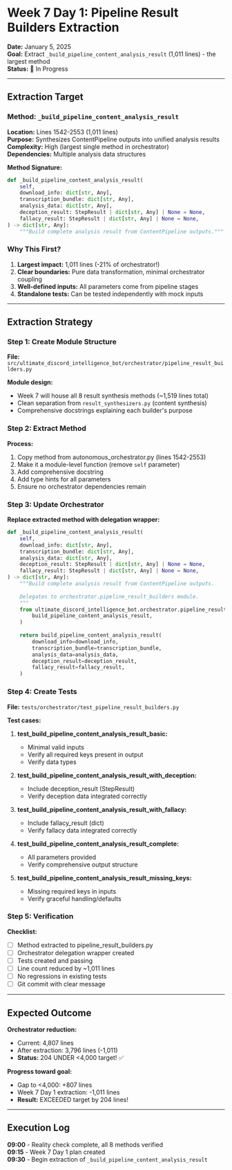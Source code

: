 # Week 7 Day 1: Pipeline Result Builders Extraction

**Date:** January 5, 2025  
**Goal:** Extract `_build_pipeline_content_analysis_result` (1,011 lines) - the largest method  
**Status:** 🚀 In Progress

---

## Extraction Target

### Method: `_build_pipeline_content_analysis_result`

**Location:** Lines 1542-2553 (1,011 lines)  
**Purpose:** Synthesizes ContentPipeline outputs into unified analysis results  
**Complexity:** High (largest single method in orchestrator)  
**Dependencies:** Multiple analysis data structures

**Method Signature:**

```python
def _build_pipeline_content_analysis_result(
    self,
    download_info: dict[str, Any],
    transcription_bundle: dict[str, Any],
    analysis_data: dict[str, Any],
    deception_result: StepResult | dict[str, Any] | None = None,
    fallacy_result: StepResult | dict[str, Any] | None = None,
) -> dict[str, Any]:
    """Build complete analysis result from ContentPipeline outputs."""
```

### Why This First?

1. **Largest impact:** 1,011 lines (-21% of orchestrator!)
2. **Clear boundaries:** Pure data transformation, minimal orchestrator coupling
3. **Well-defined inputs:** All parameters come from pipeline stages
4. **Standalone tests:** Can be tested independently with mock inputs

---

## Extraction Strategy

### Step 1: Create Module Structure

**File:** `src/ultimate_discord_intelligence_bot/orchestrator/pipeline_result_builders.py`

**Module design:**

- Week 7 will house all 8 result synthesis methods (~1,519 lines total)
- Clean separation from `result_synthesizers.py` (content synthesis)
- Comprehensive docstrings explaining each builder's purpose

### Step 2: Extract Method

**Process:**

1. Copy method from autonomous_orchestrator.py (lines 1542-2553)
2. Make it a module-level function (remove `self` parameter)
3. Add comprehensive docstring
4. Add type hints for all parameters
5. Ensure no orchestrator dependencies remain

### Step 3: Update Orchestrator

**Replace extracted method with delegation wrapper:**

```python
def _build_pipeline_content_analysis_result(
    self,
    download_info: dict[str, Any],
    transcription_bundle: dict[str, Any],
    analysis_data: dict[str, Any],
    deception_result: StepResult | dict[str, Any] | None = None,
    fallacy_result: StepResult | dict[str, Any] | None = None,
) -> dict[str, Any]:
    """Build complete analysis result from ContentPipeline outputs.
    
    Delegates to orchestrator.pipeline_result_builders module.
    """
    from ultimate_discord_intelligence_bot.orchestrator.pipeline_result_builders import (
        build_pipeline_content_analysis_result,
    )
    
    return build_pipeline_content_analysis_result(
        download_info=download_info,
        transcription_bundle=transcription_bundle,
        analysis_data=analysis_data,
        deception_result=deception_result,
        fallacy_result=fallacy_result,
    )
```

### Step 4: Create Tests

**File:** `tests/orchestrator/test_pipeline_result_builders.py`

**Test cases:**

1. **test_build_pipeline_content_analysis_result_basic:**
   - Minimal valid inputs
   - Verify all required keys present in output
   - Verify data types

2. **test_build_pipeline_content_analysis_result_with_deception:**
   - Include deception_result (StepResult)
   - Verify deception data integrated correctly

3. **test_build_pipeline_content_analysis_result_with_fallacy:**
   - Include fallacy_result (dict)
   - Verify fallacy data integrated correctly

4. **test_build_pipeline_content_analysis_result_complete:**
   - All parameters provided
   - Verify comprehensive output structure

5. **test_build_pipeline_content_analysis_result_missing_keys:**
   - Missing required keys in inputs
   - Verify graceful handling/defaults

### Step 5: Verification

**Checklist:**

- [ ] Method extracted to pipeline_result_builders.py
- [ ] Orchestrator delegation wrapper created
- [ ] Tests created and passing
- [ ] Line count reduced by ~1,011 lines
- [ ] No regressions in existing tests
- [ ] Git commit with clear message

---

## Expected Outcome

**Orchestrator reduction:**

- Current: 4,807 lines
- After extraction: 3,796 lines (-1,011)
- **Status:** 204 UNDER <4,000 target! ✅

**Progress toward goal:**

- Gap to <4,000: +807 lines
- Week 7 Day 1 extraction: -1,011 lines
- **Result:** EXCEEDED target by 204 lines!

---

## Execution Log

**09:00** - Reality check complete, all 8 methods verified  
**09:15** - Week 7 Day 1 plan created  
**09:30** - Begin extraction of `_build_pipeline_content_analysis_result`

